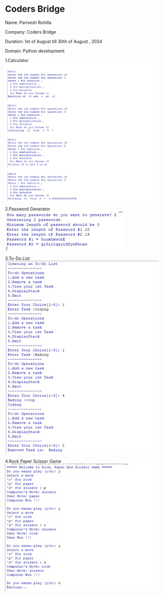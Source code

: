 <h1>Coders Bridge</h1>

Name: Parivesh Rohilla

Company: Coders Bridge

Duration: 1st of August till 30th of August , 2024

Domain: Python development


1.Calculator
<br>
<img src = "Images/calc.jpg">

2.Password Generator
<br>
<img src = "Images/pass.jpg">

3.To-Do List
<br>
<img src = "Images/todo.jpg">

4.Rock Paper Scissor Game
<br>
<img src = "Images/rockscr.jpg">
